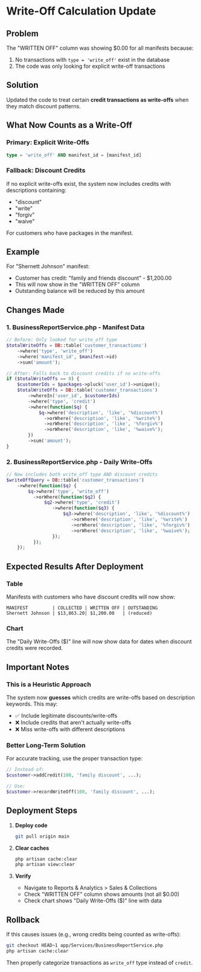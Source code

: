 # Write-Off Calculation Update

## Problem
The "WRITTEN OFF" column was showing $0.00 for all manifests because:
1. No transactions with `type = 'write_off'` exist in the database
2. The code was only looking for explicit write-off transactions

## Solution
Updated the code to treat certain **credit transactions as write-offs** when they match discount patterns.

## What Now Counts as a Write-Off

### Primary: Explicit Write-Offs
```sql
type = 'write_off' AND manifest_id = [manifest_id]
```

### Fallback: Discount Credits
If no explicit write-offs exist, the system now includes credits with descriptions containing:
- "discount"
- "write"
- "forgiv"
- "waive"

For customers who have packages in the manifest.

## Example
For "Shernett Johnson" manifest:
- Customer has credit: "family and friends discount" - $1,200.00
- This will now show in the "WRITTEN OFF" column
- Outstanding balance will be reduced by this amount

## Changes Made

### 1. BusinessReportService.php - Manifest Data
```php
// Before: Only looked for write_off type
$totalWriteOffs = DB::table('customer_transactions')
    ->where('type', 'write_off')
    ->where('manifest_id', $manifest->id)
    ->sum('amount');

// After: Falls back to discount credits if no write-offs
if ($totalWriteOffs == 0) {
    $customerIds = $packages->pluck('user_id')->unique();
    $totalWriteOffs = DB::table('customer_transactions')
        ->whereIn('user_id', $customerIds)
        ->where('type', 'credit')
        ->where(function($q) {
            $q->where('description', 'like', '%discount%')
              ->orWhere('description', 'like', '%write%')
              ->orWhere('description', 'like', '%forgiv%')
              ->orWhere('description', 'like', '%waive%');
        })
        ->sum('amount');
}
```

### 2. BusinessReportService.php - Daily Write-Offs
```php
// Now includes both write_off type AND discount credits
$writeOffQuery = DB::table('customer_transactions')
    ->where(function($q) {
        $q->where('type', 'write_off')
          ->orWhere(function($q2) {
              $q2->where('type', 'credit')
                 ->where(function($q3) {
                     $q3->where('description', 'like', '%discount%')
                        ->orWhere('description', 'like', '%write%')
                        ->orWhere('description', 'like', '%forgiv%')
                        ->orWhere('description', 'like', '%waive%');
                 });
          });
    });
```

## Expected Results After Deployment

### Table
Manifests with customers who have discount credits will now show:
```
MANIFEST         | COLLECTED | WRITTEN OFF | OUTSTANDING
Shernett Johnson | $13,863.20| $1,200.00   | (reduced)
```

### Chart
The "Daily Write-Offs ($)" line will now show data for dates when discount credits were recorded.

## Important Notes

### This is a Heuristic Approach
The system now **guesses** which credits are write-offs based on description keywords. This may:
- ✅ Include legitimate discounts/write-offs
- ❌ Include credits that aren't actually write-offs
- ❌ Miss write-offs with different descriptions

### Better Long-Term Solution
For accurate tracking, use the proper transaction type:
```php
// Instead of:
$customer->addCredit(100, 'family discount', ...);

// Use:
$customer->recordWriteOff(100, 'family discount', ...);
```

## Deployment Steps

1. **Deploy code**
   ```bash
   git pull origin main
   ```

2. **Clear caches**
   ```bash
   php artisan cache:clear
   php artisan view:clear
   ```

3. **Verify**
   - Navigate to Reports & Analytics > Sales & Collections
   - Check "WRITTEN OFF" column shows amounts (not all $0.00)
   - Check chart shows "Daily Write-Offs ($)" line with data

## Rollback
If this causes issues (e.g., wrong credits being counted as write-offs):
```bash
git checkout HEAD~1 app/Services/BusinessReportService.php
php artisan cache:clear
```

Then properly categorize transactions as `write_off` type instead of `credit`.
